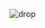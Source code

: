 ![drop](https://github.com/zahra-rajabi/dropdown/assets/97116941/09f7f115-58f0-4dd4-9e8e-9204f58636eb)
